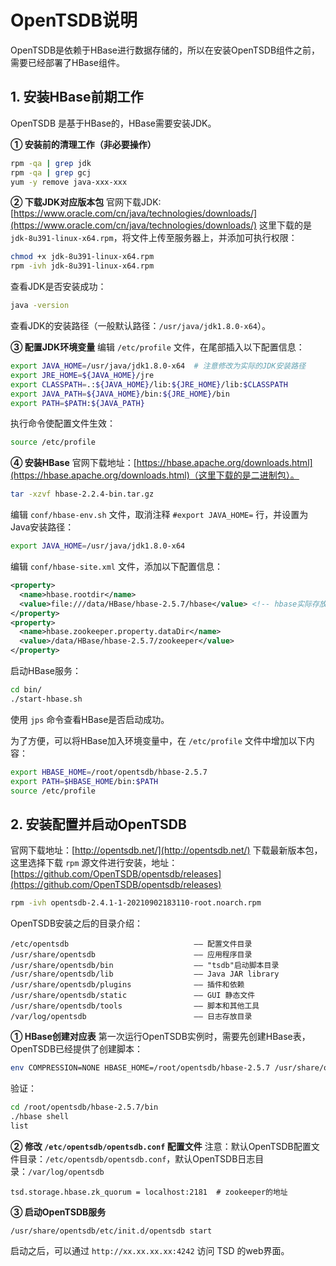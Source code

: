 # OpenTSDB说明

OpenTSDB是依赖于HBase进行数据存储的，所以在安装OpenTSDB组件之前，需要已经部署了HBase组件。

## 1. 安装HBase前期工作

OpenTSDB 是基于HBase的，HBase需要安装JDK。

**① 安装前的清理工作（非必要操作）**

```bash
rpm -qa | grep jdk
rpm -qa | grep gcj
yum -y remove java-xxx-xxx
```

**② 下载JDK对应版本包**
官网下载JDK: [https://www.oracle.com/cn/java/technologies/downloads/](https://www.oracle.com/cn/java/technologies/downloads/)
这里下载的是 `jdk-8u391-linux-x64.rpm`，将文件上传至服务器上，并添加可执行权限：

```bash
chmod +x jdk-8u391-linux-x64.rpm
rpm -ivh jdk-8u391-linux-x64.rpm
```

查看JDK是否安装成功：

```bash
java -version
```

查看JDK的安装路径（一般默认路径：`/usr/java/jdk1.8.0-x64`）。

**③ 配置JDK环境变量**
编辑 `/etc/profile` 文件，在尾部插入以下配置信息：

```bash
export JAVA_HOME=/usr/java/jdk1.8.0-x64  # 注意修改为实际的JDK安装路径
export JRE_HOME=${JAVA_HOME}/jre
export CLASSPATH=.:${JAVA_HOME}/lib:${JRE_HOME}/lib:$CLASSPATH
export JAVA_PATH=${JAVA_HOME}/bin:${JRE_HOME}/bin
export PATH=$PATH:${JAVA_PATH}
```

执行命令使配置文件生效：

```bash
source /etc/profile
```

**④ 安装HBase**
官网下载地址：[https://hbase.apache.org/downloads.html](https://hbase.apache.org/downloads.html)（这里下载的是二进制包）。

```bash
tar -xzvf hbase-2.2.4-bin.tar.gz
```

编辑 `conf/hbase-env.sh` 文件，取消注释 `#export JAVA_HOME=` 行，并设置为Java安装路径：

```bash
export JAVA_HOME=/usr/java/jdk1.8.0-x64
```

编辑 `conf/hbase-site.xml` 文件，添加以下配置信息：

```xml
<property>
  <name>hbase.rootdir</name>
  <value>file:///data/HBase/hbase-2.5.7/hbase</value> <!-- hbase实际存放数据地方，生产环境一般为HDFS地址 -->
</property>
<property>
  <name>hbase.zookeeper.property.dataDir</name>
  <value>/data/HBase/hbase-2.5.7/zookeeper</value>
</property>
```

启动HBase服务：

```bash
cd bin/
./start-hbase.sh
```

使用 `jps` 命令查看HBase是否启动成功。

为了方便，可以将HBase加入环境变量中，在 `/etc/profile` 文件中增加以下内容：

```bash
export HBASE_HOME=/root/opentsdb/hbase-2.5.7
export PATH=$HBASE_HOME/bin:$PATH
source /etc/profile
```

## 2. 安装配置并启动OpenTSDB

官网下载地址：[http://opentsdb.net/](http://opentsdb.net/)
下载最新版本包，这里选择下载 `rpm` 源文件进行安装，地址：[https://github.com/OpenTSDB/opentsdb/releases](https://github.com/OpenTSDB/opentsdb/releases)

```bash
rpm -ivh opentsdb-2.4.1-1-20210902183110-root.noarch.rpm
```

OpenTSDB安装之后的目录介绍：

```
/etc/opentsdb                            —— 配置文件目录
/usr/share/opentsdb                      —— 应用程序目录
/usr/share/opentsdb/bin                  —— "tsdb"启动脚本目录
/usr/share/opentsdb/lib                  —— Java JAR library
/usr/share/opentsdb/plugins              —— 插件和依赖
/usr/share/opentsdb/static               —— GUI 静态文件
/usr/share/opentsdb/tools                —— 脚本和其他工具
/var/log/opentsdb                        —— 日志存放目录
```

**① HBase创建对应表**
第一次运行OpenTSDB实例时，需要先创建HBase表，OpenTSDB已经提供了创建脚本：

```bash
env COMPRESSION=NONE HBASE_HOME=/root/opentsdb/hbase-2.5.7 /usr/share/opentsdb/tools/create_table.sh
```

验证：

```bash
cd /root/opentsdb/hbase-2.5.7/bin
./hbase shell
list
```

**② 修改 `/etc/opentsdb/opentsdb.conf` 配置文件**
注意：默认OpenTSDB配置文件目录：`/etc/opentsdb/opentsdb.conf`，默认OpenTSDB日志目录：`/var/log/opentsdb`

```properties
tsd.storage.hbase.zk_quorum = localhost:2181  # zookeeper的地址
```

**③ 启动OpenTSDB服务**

```bash
/usr/share/opentsdb/etc/init.d/opentsdb start
```

启动之后，可以通过 `http://xx.xx.xx.xx:4242` 访问 TSD 的web界面。
